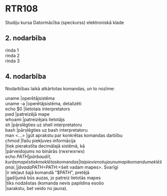 # RTR108
Studiju kursa Datormācība (speckurss) elektroniskā klade
## 2. nodarbība
rinda 1  
rinda 2  
rinda 3  

## 4. nodarbība
Nodarbības laikā atkārtotas komandas, un to nozīme:

uname      |operētājsistēma  
uname -a   |operētājsistēma, detalizēti  
echo $0    |lietotais interpretators  
pwd        |patreizējā mape  
whoami     |patreizējais lietotājs  
sh         |pārslēgties uz shell interpretatoru  
bash       |pārslēgties uz bash interpretatoru  
man <...>  |gūt aprakstu par konkrētas komandas darbību  
chmod      |failu piekļuves informācija  
           |tiek pierakstīta decimālajā sistēmā, kā  
           |pārveidojums no binārās (rwxrwxrwx)  
echo $PATH |pārbaudīt, kurās mapēs tiek meklētas komandas  
           |lai pievienotu jaunu mapi komandu meklēšanai,  
           |jāvada PATH=$PATH:<šeit vadam mapes>. Svarīgi  
           |ir iekļaut šajā komandā "$PATH", pretējā  
           |gadījumā būs auzas, jo patreiz lietotās mapes  
           |tiks nodzēstas (komanda nevis papildina esošo  
           |sarakstu, bet veido no jauna).  
           
